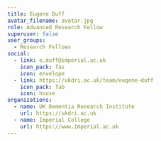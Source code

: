 ```yaml
---
title: Eugene Duff
avatar_filename: avatar.jpg
role: Advanced Research Fellow
superuser: false
user_groups:
  - Research Fellows
social:
  - link: e.duff@imperial.ac.uk
    icon_pack: fas
    icon: envelope
  - link: https://ukdri.ac.uk/team/eugene-duff
    icon_pack: fab
    icon: house
organizations:
  - name: UK Dementia Research Institute
    url: https://ukdri.ac.uk
  - name: Imperial College
    url: https://www.imperial.ac.uk
---
```

